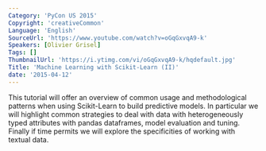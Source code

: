 ```yaml
---
Category: 'PyCon US 2015'
Copyright: 'creativeCommon'
Language: 'English'
SourceUrl: 'https://www.youtube.com/watch?v=oGqGxvqA9-k'
Speakers: [Olivier Grisel]
Tags: []
ThumbnailUrl: 'https://i.ytimg.com/vi/oGqGxvqA9-k/hqdefault.jpg'
Title: 'Machine Learning with Scikit-Learn (II)'
date: '2015-04-12'
---
```

This tutorial will offer an overview of common usage and methodological patterns when using Scikit-Learn to build predictive models. In particular we will highlight common strategies to deal with data with heterogeneously typed attributes with pandas dataframes, model evaluation and tuning. Finally if time permits we will explore the specificities of working with textual data.
